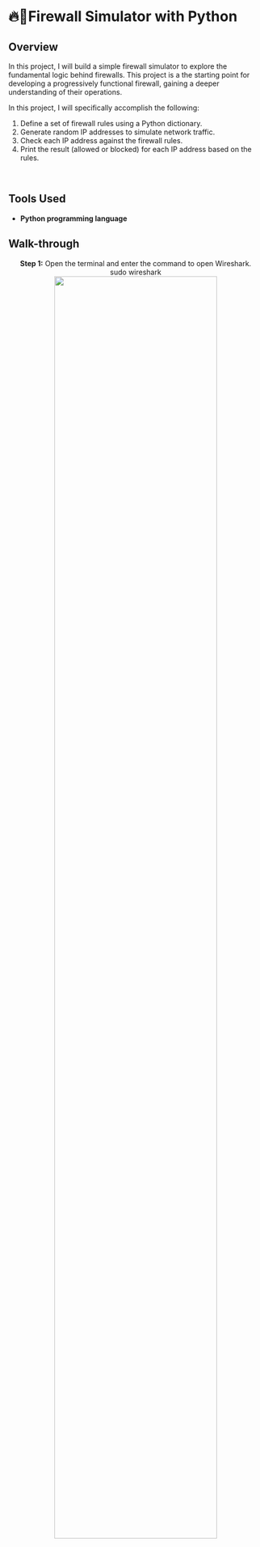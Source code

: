 <h1>🔥🧱Firewall Simulator with Python</h1>


<h2>Overview</h2>
<p>In this project, I will build a simple firewall simulator to explore the fundamental logic behind firewalls. This project is a the starting point for developing a progressively functional firewall, gaining a deeper understanding of their operations.</p>
    <p>In this project, I will specifically accomplish the following:</p>
    <ol>
        <li>Define a set of firewall rules using a Python dictionary.</li>
        <li>Generate random IP addresses to simulate network traffic.</li>
        <li>Check each IP address against the firewall rules.</li>
        <li>Print the result (allowed or blocked) for each IP address based on the rules.</li>
    </ol>
<br />


<h2>Tools Used</h2>

- <b>Python programming language</b> 



<h2>Walk-through</h2>

<p align="center">
<strong>Step 1:</strong> Open the terminal and enter the command to open Wireshark.<br/>
sudo wireshark <br/>
 <img src="https://github.com/jacksontyren/wireshark_capturing_creds/assets/121649532/9aabf879-f3ce-44a8-b580-ec158532473e" height="80%" width="80%">
